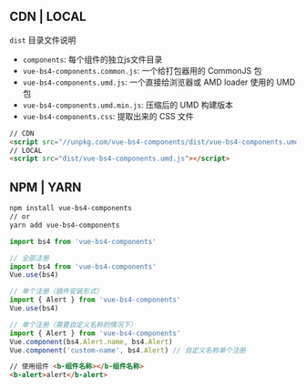 <!--
 * @Description: In User Settings Edit
 * @Author: your name
 * @Date: 2019-10-15 17:52:46
 * @LastEditTime: 2019-10-16 17:30:01
 * @LastEditors: Please set LastEditors
 -->
## CDN | LOCAL

`dist` 目录文件说明
* `components`: 每个组件的独立js文件目录
* `vue-bs4-components.common.js`: 一个给打包器用的 CommonJS 包
* `vue-bs4-components.umd.js`: 一个直接给浏览器或 AMD loader 使用的 UMD 包
* `vue-bs4-components.umd.min.js`: 压缩后的 UMD 构建版本
* `vue-bs4-components.css`: 提取出来的 CSS 文件

```html
// CDN
<script src="//unpkg.com/vue-bs4-components/dist/vue-bs4-components.umd.js"></script>
// LOCAL
<script src="dist/vue-bs4-components.umd.js"></script>
```

## NPM | YARN

```bash
npm install vue-bs4-components
// or
yarn add vue-bs4-components
```

```js
import bs4 from 'vue-bs4-components'

// 全部注册
import bs4 from 'vue-bs4-components'
Vue.use(bs4)

// 单个注册（插件安装形式）
import { Alert } from 'vue-bs4-components'
Vue.use(bs4)

// 单个注册（需要自定义名称的情况下）
import { Alert } from 'vue-bs4-components'
Vue.component(bs4.Alert.name, bs4.Alert)
Vue.component('custom-name', bs4.Alert) // 自定义名称单个注册
```

```html
// 使用组件 <b-组件名称></b-组件名称>
<b-alert>alert</b-alert>
```

